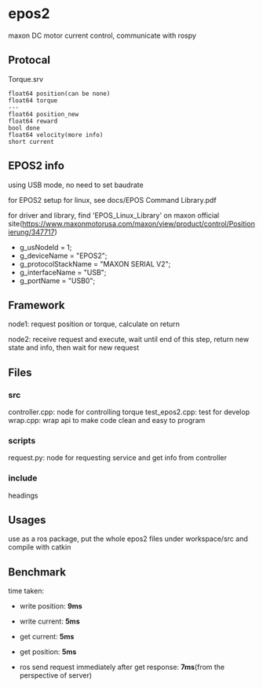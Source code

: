 # epos2

maxon DC motor current control, communicate with rospy

## Protocal

Torque.srv

	float64 position(can be none)
	float64 torque
	---
	float64 position_new
	float64 reward
	bool done
	float64 velocity(more info)
	short current

## EPOS2 info

using USB mode, no need to set baudrate

for EPOS2 setup for linux, see docs/EPOS Command Library.pdf

for driver and library, find 'EPOS_Linux_Library' on maxon official site(https://www.maxonmotorusa.com/maxon/view/product/control/Positionierung/347717)

- g_usNodeId = 1;
- g_deviceName = "EPOS2";
- g_protocolStackName = "MAXON SERIAL V2";
- g_interfaceName = "USB";
- g_portName = "USB0";

## Framework

node1: request position or torque, calculate on return

node2: receive request and execute, wait until end of this step, return new state and info, then wait for new request

## Files

### src

controller.cpp: node for controlling torque
test_epos2.cpp: test for develop
wrap.cpp: wrap api to make code clean and easy to program

### scripts

request.py: node for requesting service and get info from controller

### include

headings

## Usages

use as a ros package, put the whole epos2 files under workspace/src and compile with catkin

## Benchmark

time taken:

- write position: **9ms**
- write current: **5ms**
- get current: **5ms**
- get position: **5ms**

- ros send request immediately after get response: **7ms**(from the perspective of server)